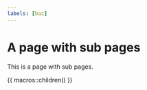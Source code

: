 ```yaml
---
labels: [baz]
---
```

# A page with sub pages

This is a page with sub pages.

{{ macros::children() }}
